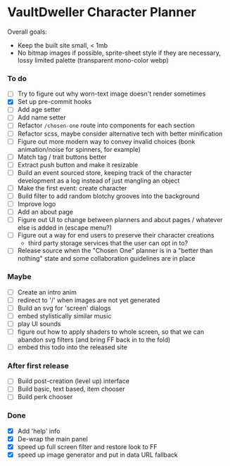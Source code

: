 # VaultDweller Character Planner

Overall goals:

- Keep the built site small, < 1mb
- No bitmap images if possible, sprite-sheet style if they are necessary, lossy limited palette (transparent mono-color webp)

### To do

- [ ] Try to figure out why worn-text image doesn't render sometimes
- [x] Set up pre-commit hooks
- [ ] Add age setter
- [ ] Add name setter
- [ ] Refactor `/chosen-one` route into components for each section
- [ ] Refactor scss, maybe consider alternative tech with better minification
- [ ] Figure out more modern way to convey invalid choices (bonk animation/noise for spinners, for example)
- [ ] Match tag / trait buttons better
- [ ] Extract push button and make it resizable
- [ ] Build an event sourced store, keeping track of the character development as a log instead of just mangling an object
- [ ] Make the first event: create character
- [ ] Build filter to add random blotchy grooves into the background
- [ ] Improve logo
- [ ] Add an about page
- [ ] Figure out UI to change between planners and about pages / whatever else is added in (escape menu?)
- [ ] Figure out a way for end users to preserve their character creations
  - third party storage services that the user can opt in to?
- [ ] Release source when the "Chosen One" planner is in a "better than nothing" state and some collaboration guidelines are in place

### Maybe

- [ ] Create an intro anim
- [ ] redirect to '/' when images are not yet generated
- [ ] Build an svg for 'screen' dialogs
- [ ] embed stylistically similar music
- [ ] play UI sounds
- [ ] figure out how to apply shaders to whole screen, so that we can abandon svg filters (and bring FF back in to the fold)
- [ ] embed this todo into the released site

### After first release

- [ ] Build post-creation (level up) interface
- [ ] Build basic, text based, item chooser
- [ ] Build perk chooser

### Done

- [x] Add 'help' info
- [x] De-wrap the main panel
- [x] speed up full screen filter and restore look to FF
- [x] speed up image generator and put in data URL fallback
